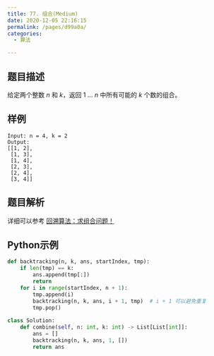 ```yaml
---
title: 77. 组合(Medium)
date: 2020-12-05 22:16:15
permalink: /pages/d99a0a/
categories: 
  - 算法

---
```


## 题目描述

给定两个整数 *n* 和 *k*，返回 1 ... *n* 中所有可能的 *k* 个数的组合。

## 样例

```
Input: n = 4, k = 2
Output:
[[1, 2], 
 [1, 3], 
 [1, 4],
 [2, 3], 
 [2, 4],
 [3, 4]]
```

## 题目解析

详细可以参考  [回溯算法：求组合问题！](https://mp.weixin.qq.com/s?__biz=MzUxNjY5NTYxNA==&mid=2247485253&idx=1&sn=8332edaabc9bf43e45835bce7964ce88&scene=21#wechat_redirect)

## Python示例

```python
def backtracking(n, k, ans, startIndex, tmp):
    if len(tmp) == k:
        ans.append(tmp[:])
        return 
    for i in range(startIndex, n + 1):
        tmp.append(i)
        backtracking(n, k, ans, i + 1, tmp)  # i + 1 可以避免重复
        tmp.pop()
    
class Solution:
    def combine(self, n: int, k: int) -> List[List[int]]:
        ans = []
        backtracking(n, k, ans, 1, [])
        return ans 
```

